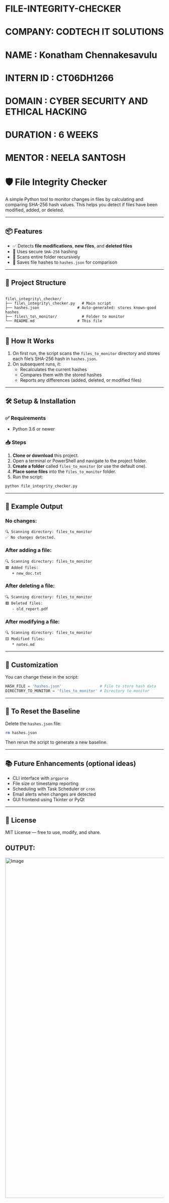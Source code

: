 # FILE-INTEGRITY-CHECKER

# COMPANY: CODTECH IT SOLUTIONS
# NAME : Konatham Chennakesavulu
# INTERN ID : CT06DH1266
# DOMAIN : CYBER SECURITY AND ETHICAL HACKING
# DURATION : 6 WEEKS
# MENTOR : NEELA SANTOSH


# 🛡️ File Integrity Checker

A simple Python tool to monitor changes in files by calculating and comparing SHA-256 hash values. This helps you detect if files have been modified, added, or deleted.

---

## 📦 Features

- ✅ Detects **file modifications**, **new files**, and **deleted files**
- 🧮 Uses secure `SHA-256` hashing
- 📂 Scans entire folder recursively
- 💾 Saves file hashes to `hashes.json` for comparison

---

## 📁 Project Structure

```

file\_integrity\_checker/
├── file\_integrity\_checker.py   # Main script
├── hashes.json                 # Auto-generated: stores known-good hashes
├── files\_to\_monitor/           # Folder to monitor
└── README.md                   # This file

````

---

## 🚀 How It Works

1. On first run, the script scans the `files_to_monitor` directory and stores each file’s SHA-256 hash in `hashes.json`.
2. On subsequent runs, it:
   - Recalculates the current hashes
   - Compares them with the stored hashes
   - Reports any differences (added, deleted, or modified files)

---

## 🛠️ Setup & Installation

### ✅ Requirements
- Python 3.6 or newer

### 📥 Steps

1. **Clone or download** this project.
2. Open a terminal or PowerShell and navigate to the project folder.
3. **Create a folder** called `files_to_monitor` (or use the default one).
4. **Place some files** into the `files_to_monitor` folder.
5. Run the script:

```bash
python file_integrity_checker.py
````

---

## 🧪 Example Output

### No changes:

```
🔍 Scanning directory: files_to_monitor
✅ No changes detected.
```

### After adding a file:

```
🔍 Scanning directory: files_to_monitor
🟩 Added files:
   + new_doc.txt
```

### After deleting a file:

```
🔍 Scanning directory: files_to_monitor
🟥 Deleted files:
   - old_report.pdf
```

### After modifying a file:

```
🔍 Scanning directory: files_to_monitor
🟨 Modified files:
   * notes.md
```

---

## 🔧 Customization

You can change these in the script:

```python
HASH_FILE = 'hashes.json'                 # File to store hash data
DIRECTORY_TO_MONITOR = 'files_to_monitor' # Directory to monitor
```

---

## 📌 To Reset the Baseline

Delete the `hashes.json` file:

```bash
rm hashes.json
```

Then rerun the script to generate a new baseline.

---

## 📚 Future Enhancements (optional ideas)

* CLI interface with `argparse`
* File size or timestamp reporting
* Scheduling with Task Scheduler or `cron`
* Email alerts when changes are detected
* GUI frontend using Tkinter or PyQt

---

## 📝 License

MIT License — free to use, modify, and share.



## OUTPUT:
<img width="1920" height="1080" alt="Image" src="https://github.com/user-attachments/assets/ed715f1c-e5b8-4077-9c6b-db10cd612316" />

